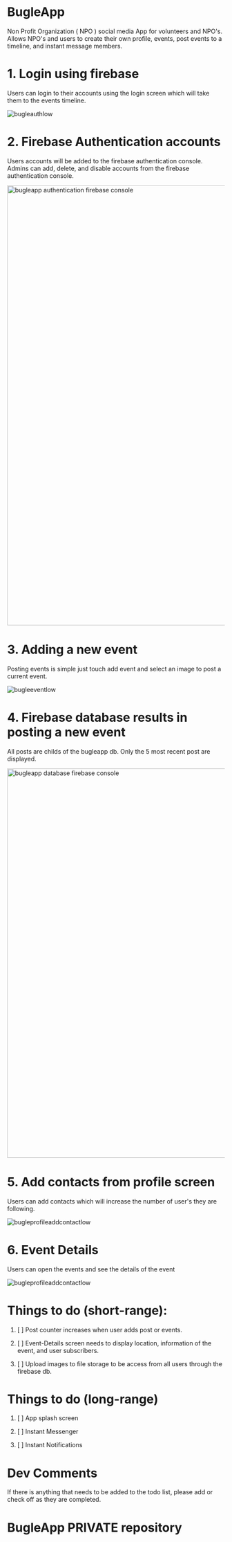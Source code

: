 # BugleApp
Non Profit Organization ( NPO ) social media App for volunteers and NPO's.  Allows NPO's and users to create their own profile, events, post events to a timeline, and instant message members. 

# 1. Login using firebase
Users can login to their accounts using the login screen 
which will take them to the events timeline.

![bugleauthlow](https://user-images.githubusercontent.com/6371329/47967627-6ce69100-e02d-11e8-8d8e-5fc9e773abc8.gif)

# 2. Firebase Authentication accounts
Users accounts will be added to the firebase authentication console.  Admins can add, delete, and disable accounts from the firebase authentication console.

<img width="1017" alt="bugleapp authentication firebase console" src="https://user-images.githubusercontent.com/6371329/47968607-9e198e00-e03a-11e8-9c80-cf4783ff3535.png">

# 3. Adding a new event
Posting events is simple just touch add event and select an image to post a current event.

![bugleeventlow](https://user-images.githubusercontent.com/6371329/47968454-48dc7d00-e038-11e8-80e1-46b3636cf9e6.gif)

# 4. Firebase database results in posting a new event
All posts are childs of the bugleapp db. 
Only the 5 most recent post are displayed.

<img width="900" alt="bugleapp database firebase console" src="https://user-images.githubusercontent.com/6371329/47968549-a3c2a400-e039-11e8-881a-49f3638afd5c.png">

# 5. Add contacts from profile screen
Users can add contacts which will increase the number of user's they are following.

![bugleprofileaddcontactlow](https://user-images.githubusercontent.com/6371329/47968686-5d6e4480-e03b-11e8-99cd-85f783e71463.gif)

# 6. Event Details
Users can open the events and see the details of the event

![bugleprofileaddcontactlow](https://user-images.githubusercontent.com/6371329/47968853-6cee8d00-e03d-11e8-8367-2db654d977d5.gif)


# Things to do (short-range):

1. [ ] Post counter increases when user adds post or events.

2. [ ] Event-Details screen needs to display location, information of the event, and user subscribers.

3. [ ] Upload images to file storage to be access from all users through the firebase db.



# Things to do  (long-range)
1. [ ] App splash screen

2. [ ] Instant Messenger

3. [ ] Instant Notifications

# Dev Comments

If there is anything that needs to be added to the todo list, please add or check off as they are completed.

# BugleApp PRIVATE repository
